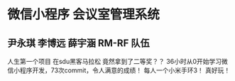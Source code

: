 # 微信小程序 会议室管理系统
## 尹永琪 李博远 薛宇涵 RM-RF 队伍 

人生第一个项目 在sdu黑客马拉松 竟然拿到了二等奖？？
36小时从0开始学习微信小程序开发，73次commit，令人满意的成绩！
每人一个小米手环3！
真好玩！
